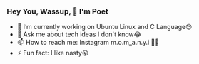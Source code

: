 ### Hey You, Wassup, 👋 I'm Poet

- 🔭 I’m currently working on Ubuntu Linux and C Language😎
- 💬 Ask me about tech ideas I don't know😂
- 📫 How to reach me: Instagram m.o.m_a.n.y.i 💖💖
- ⚡ Fun fact: I like nasty😜
